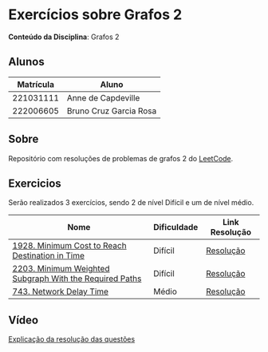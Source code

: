 
# Exercícios sobre Grafos 2

**Conteúdo da Disciplina**: Grafos 2<br>

## Alunos

|Matrícula | Aluno |
| -- | -- |
| 221031111  | Anne de Capdeville |
| 222006605  | Bruno Cruz Garcia Rosa |

## Sobre 
Repositório com resoluções de problemas de grafos 2 do [LeetCode](https://leetcode.com/).

## Exercicios

Serão realizados 3 exercícios, sendo 2 de nível Difícil e um de nível médio.

|Nome | Dificuldade | Link Resolução |
| -- | -- | -- |
|[1928. Minimum Cost to Reach Destination in Time](https://leetcode.com/problems/minimum-cost-to-reach-destination-in-time/description) | Difícil | [Resolução](/resolucoes/questao1928.cpp) |
|[2203. Minimum Weighted Subgraph With the Required Paths](https://leetcode.com/problems/minimum-weighted-subgraph-with-the-required-paths/description) | Difícil | [Resolução](/resolucoes/questao2203.cpp) |
|[743. Network Delay Time](https://leetcode.com/problems/network-delay-time/description)| Médio | [Resolução](/resolucoes/questao743.cpp) |

## Vídeo 
[Explicação da resolução das questões](https://www.youtube.com/watch?v=_U5063CQbcM)
